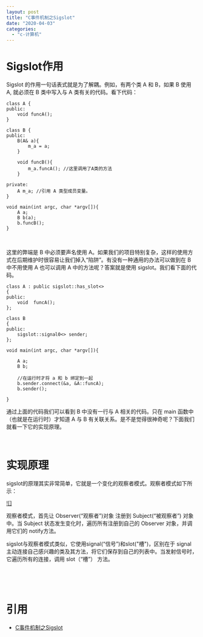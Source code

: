 ```yaml
---
layout: post
title: "C事件机制之Sigslot"
date: "2020-04-03"
categories: 
  - "c-计算机"
---
```


# Sigslot作用

Sigslot 的作用一句话表式就是为了解耦。例如，有两个类 A 和 B，如果 B 使用 A, 就必须在 B 类中写入与 A 类有关的代码。看下代码：

```
class A {
public:
    void funcA();
}

class B {
public:
    B(A& a){
        m_a = a;
    }
    
    void funcB(){
        m_a.funcA(); //这里调用了A类的方法
    }
  
private:
    A m_a; //引用 A 类型成员变量。
}

void main(int argc, char *argv[]){
    A a;
    B b(a);
    b.funcB();
}
```

 

这里的弊端是 B 中必须要声名使用 A。如果我们的项目特别复杂，这样的使用方式在后期维护时很容易让我们掉入“陷阱”。有没有一种通用的办法可以做到在 B 中不用使用 A 也可以调用 A 中的方法呢？答案就是使用 sigslot。我们看下面的代码。

```
class A : public sigslot::has_slot<>  
{  
public:  
    void  funcA();  
};

class B  
{  
public:  
    sigslot::signal0<> sender;  
};  
  
void main(int argc, char *argv[]){

    A a;  
    B b;
    
    //在运行时才将 a 和 b 绑定到一起  
    b.sender.connect(&a, &A::funcA);   
    b.sender();
    
}
```

通过上面的代码我们可以看到 B 中没有一行与 A 相关的代码。只在 main 函数中（也就是在运行时）才知道 A 与 B 有关联关系。是不是觉得很神奇呢？下面我们就看一下它的实现原理。

 

# 实现原理

sigslot的原理其实非常简单，它就是一个变化的观察者模式。观察者模式如下所示：

[![]](http://127.0.0.1/?attachment_id=3287)

观察者模式，首先让 Observer(“观察者”)对象 注册到 Subject(“被观察者”) 对象中。当 Subject 状态发生变化时，遍历所有注册到自己的 Observer 对象，并调用它们的 notify方法。

sigslot与观察者模式类似，它使用signal(“信号”)和slot("槽")，区别在于 signal 主动连接自己感兴趣的类及其方法，将它们保存到自己的列表中。当发射信号时，它遍历所有的连接，调用 slot（“槽”） 方法。

 

 

# 引用

- [C事件机制之Sigslot](https://zhuanlan.zhihu.com/p/30389662)
